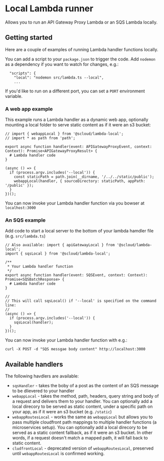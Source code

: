 # Local Lambda runner

Allows you to run an API Gateway Proxy Lambda or an SQS Lambda locally.

## Getting started

Here are a couple of examples of running Lambda handler functions locally.

You can add a script to your `package.json` to trigger the code. Add `nodemon` as a dependency if you want to watch for changes, e.g.:

```
  "scripts": {
    "local": "nodemon src/lambda.ts --local",
    ...
```

If you'd like to run on a different port, you can set a `PORT` environment variable.

### A web app example

This example runs a Lambda handler as a dynamic web app, optionally mounting a local folder to serve static content as if it were an s3 bucket:

```
// import { webappLocal } from '@scloud/lambda-local';
// import * as path from 'path';

export async function handler(event: APIGatewayProxyEvent, context: Context): Promise<APIGatewayProxyResult> {
  # Lambda handler code
}

(async () => {
  if (process.argv.includes('--local')) {
    const staticPath = path.join(__dirname, '/../../static/public');
    webappLocal(handler, { sourceDirectory: staticPath, appPath: '/public' });
  }
})();
```

You can now invoke your Lambda handler function via you bowser at `localhost:3000`

### An SQS example

Add code to start a local server to the bottom of your lambda hamdler file (e.g. `src/lambda.ts`)

```
// Also available: import { apiGatewayLocal } from '@scloud/lambda-local';
import { sqsLocal } from '@scloud/lambda-local';

/**
 * Your Lambda handler function
 */
export async function handler(event: SQSEvent, context: Context): Promise<SQSBatchResponse> {
  # Lambda handler code
}

//
// This will call sqsLocal() if '--local' is specified on the command line:
//
(async () => {
  if (process.argv.includes('--local')) {
    sqsLocal(handler);
  }
})();
```

You can now invoke your Lambda handler function with e.g.:

`curl -X POST -d "SQS messgae body content" http://localhost:3000`

## Available handlers

The following havdlers are available:

 * `sqsHandler` - takes the boby of a post as the content of an SQS message to be dlievered to your handler
 * `webappLocal` - takes the method, path, headers, query string and body of a request and delivers them to your handler. You can optionally add a local direcory to be served as static content, under a specific path on your app, as if it were an s3 bucket (e.g. `/static`)
 * `webappRoutesLocal` - works the same as `webappLocal` but allows you to pass multiple cloudfront path mappings to multiple handler functions (a microservices setup). You can optionally add a local direcory to be served as a static content fallback, as if it were an s3 bucket. In other words, if a request doesn't match a mapped path, it will fall back to static content.
 * `cludfrontLocal` - deprecated version of `webappRoutesLocal`, preserved until `webappRoutesLocal` is confirmed working.
